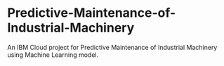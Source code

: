 # Predictive-Maintenance-of-Industrial-Machinery
An IBM Cloud project for Predictive Maintenance of Industrial Machinery using Machine Learning model.

